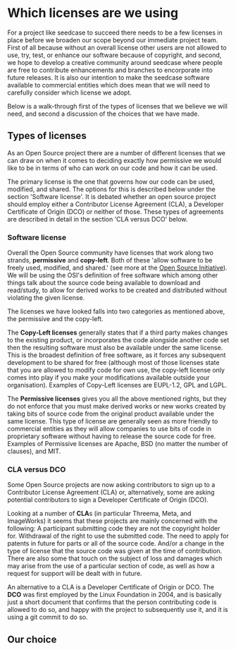 
# Which licenses are we using

For a project like seedcase to succeed there needs to be a few licenses in place before we broaden our scope beyond our immediate project team.  First of all because without an overall license other users are not allowed to use, try, test, or enhance our software because of copyright, and second, we hope to develop a creative community around seedcase where people are free to contribute enhancements and branches to encorporate into future releases.  It is also our intention to make the seedcase software available to commercial entities which does mean that we will need to carefully consider which license we adopt.

Below is a walk-through first of the types of licenses that we believe we will need, and second a discussion of the choices that we have made.

## Types of licenses

As an Open Source project there are a number of different licenses that we can draw on when it comes to deciding exactly how permissive we would like to be in terms of who can work on our code and how it can be used.

The primary license is the one that governs how our code can be used, modified, and shared.  The options for this is described below under the section 'Software license'.  It is debated whether an open source project should employ either a Contributor License Agreement (CLA), a Developer Certificate of Origin (DCO) or neither of those.  These types of agreements are described in detail in the section 'CLA versus DCO' below.

### Software license

Overall the Open Source community have licenses that work along two strands, **permissive** and **copy-left**.  Both of these 'allow software to be freely used, modified, and shared.' (see more at the [Open Source Initiative](https://opensource.org/licenses)).  We will be using the OSI's definition of free software which among other things talk about the source code being available to download and read/study, to allow for derived works to be created and distributed without violating the given license.  

The licenses we have looked falls into two categories as mentioned above, the permissive and the copy-left.  

The **Copy-Left licenses** generally states that if a third party makes changes to the existing product, or incorporates the code alongside another code set then the resulting software must also be available under the same license.  This is the broadest definition of free software, as it forces any subsequent development to be shared for free (although most of those licenses state that you are allowed to modify code for own use, the copy-left license only comes into play if you make your modifications available outside your organisation).  Examples of Copy-Left licenses are EUPL-1.2, GPL and LGPL.

The **Permissive licenses** gives you all the above mentioned rights, but they do not enforce that you must make derived works or new works created by taking bits of source code from the original product available under the same license.  This type of license are generally seen as more friendly to commercial entities as they will allow companies to use bits of code in proprietary software without having to release the source code for free.  Examples of Permissive licenses are Apache, BSD (no matter the number of clauses), and MIT.

### CLA versus DCO

Some Open Source projects are now asking contributors to sign up to a Contributor License Agreement (CLA) or, alternatively, some are asking potential contributors to sign a Developer Certificate of Origin (DCO).  

Looking at a number of **CLA**s (in particular Threema, Meta, and ImageWorks) it seems that these projects are mainly concerned with the following:  A participant submitting code they are not the copyright holder for.  Withdrawal of the right to use the submitted code.  The need to apply for patents in future for parts or all of the source code.  And/or a change in the type of license that the source code was given at the time of contribution.  There are also some that touch on the subject of loss and damages which may arise from the use of a particular section of code, as well as how a request for support will be dealt with in future.

An alternative to a CLA is a Developer Certificate of Origin or DCO.  The **DCO** was first employed by the Linux Foundation in 2004, and is basically just a short document that confirms that the person contributing code is allowed to do so, and happy with the project to subsequently use it, and it is using a git commit to do so.  

## Our choice
